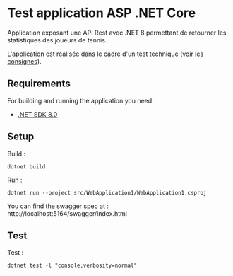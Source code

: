 # Test application ASP .NET Core

Application exposant une API Rest avec .NET 8 permettant de retourner les statistiques des joueurs de tennis.

L'application est réalisée dans le cadre d'un test technique ([voir les consignes](https://tenisu.latelier.co/backend)).

## Requirements

For building and running the application you need:

- [.NET SDK 8.0](https://dotnet.microsoft.com/fr-fr/download)

## Setup

Build :

```shell
dotnet build
```

Run :

```shell
dotnet run --project src/WebApplication1/WebApplication1.csproj
```

You can find the swagger spec at : http://localhost:5164/swagger/index.html

## Test

Test :

```shell
dotnet test -l "console;verbosity=normal"
```
